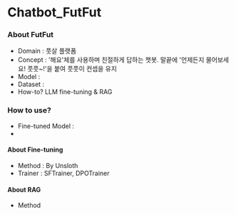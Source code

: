 # Chatbot_FutFut

### About FutFut

- Domain : 풋살 플랫폼 
- Concept : '해요'체를 사용하며 친절하게 답하는 챗봇. 말끝에 '언제든지 물어보세요! 풋풋~!'을 붙여 풋풋이 컨셉을 유지 
- Model : 
- Dataset : 
- How-to? LLM fine-tuning & RAG 

### How to use? 
- Fine-tuned Model :
- 
  



#### About Fine-tuning

- Method : By Unsloth
- Trainer : SFTrainer, DPOTrainer

#### About RAG

- Method